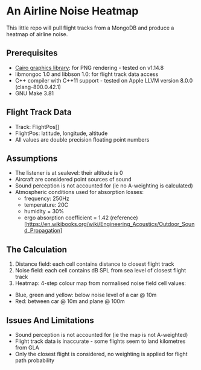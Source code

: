 # An Airline Noise Heatmap

This little repo will pull flight tracks from a MongoDB and produce a heatmap of airline noise.

## Prerequisites

 - [Cairo graphics library](https://cairographics.org/): for PNG rendering - tested on v1.14.8
 - libmongoc 1.0 and libbson 1.0: for flight track data access
 - C++ compiler with C++11 support - tested on Apple LLVM version 8.0.0 (clang-800.0.42.1)
 - GNU Make 3.81

## Flight Track Data

 - Track: FlightPos[]
 - FlightPos: latitude, longitude, altitude
 - All values are double precision floating point numbers

## Assumptions
 - The listener is at sealevel: their altitude is 0
 - Aircraft are considered point sources of sound
 - Sound perception is not accounted for (ie no A-weighting is calculated)
 - Atmospheric conditions used for absorption losses:
   - frequency: 250Hz
   - temperature: 20C
   - humidity = 30%
   - ergo absorption coefficient = 1.42 (reference)[https://en.wikibooks.org/wiki/Engineering_Acoustics/Outdoor_Sound_Propagation]

## The Calculation

1. Distance field: each cell contains distance to closest flight track
1. Noise field: each cell contains dB SPL from sea level of closest flight track
1. Heatmap: 4-step colour map from normalised noise field cell values:
  - Blue, green and yellow: below noise level of a car @ 10m
  - Red: between car @ 10m and plane @ 100m

## Issues And Limitations

 - Sound perception is not accounted for (ie the map is not A-weighted)
 - Flight track data is inaccurate - some flights seem to land kilometres from GLA
 - Only the closest flight is considered, no weighting is applied for flight path probability

